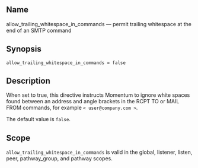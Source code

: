 <a name="conf.ref.allow_trailing_whitespace_in_commands"></a>
## Name

allow_trailing_whitespace_in_commands — permit trailing whitespace at the end of an SMTP command

## Synopsis

`allow_trailing_whitespace_in_commands = false`

<a name="idp23524192"></a>
## Description

When set to true, this directive instructs Momentum to ignore white spaces found between an address and angle brackets in the RCPT TO or MAIL FROM commands, for example `< user@company.com >`.

The default value is `false`.

<a name="idp23527536"></a>
## Scope

`allow_trailing_whitespace_in_commands` is valid in the global, listener, listen, peer, pathway_group, and pathway scopes.
